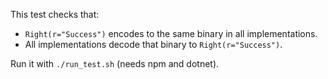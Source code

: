 This test checks that:

* `Right(r="Success")` encodes to the same binary in all implementations.
* All implementations decode that binary to `Right(r="Success")`.

Run it with `./run_test.sh` (needs npm and dotnet).
